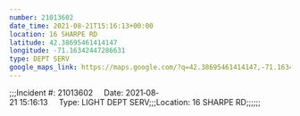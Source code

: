 ```yaml
---
number: 21013602
date_time: 2021-08-21T15:16:13+00:00
location: 16 SHARPE RD
latitude: 42.38695461414147
longitude: -71.16342447286631
type: DEPT SERV
google_maps_link: https://maps.google.com/?q=42.38695461414147,-71.16342447286631
---
```


;;;Incident #: 21013602     Date: 2021‐08‐21 15:16:13     Type: LIGHT DEPT SERV;;;Location: 16 SHARPE RD;;;;;;
